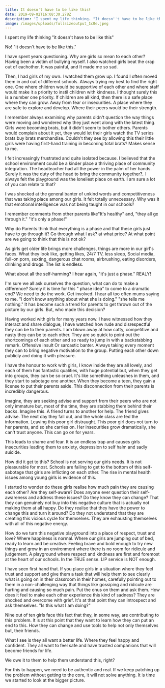 ```yaml
---
title: It doesn't have to be like this!
date: 2019-09-02T16:08:30.278Z
description: 'I spent my life thinking. "It doesn''t have to be like this" '
image: /images/uploads/fullsizeoutput_1c0e.jpeg
---
```

I spent my life thinking "it doesn't have to be like this"

No! "It doesn't have to be like this." 



I have spent years questioning. Why are girls so mean to each other? Having been a victim of bullying myself. I also watched girls beat the crap out of eachother. It was painful, and It made me so sad.



Then, I had girls of my own. I watched them grow up. I found I often moved them in and out of different schools. Always trying my best to find the right one. One where children would be supportive of each other and where staff would make it a priority to instil children with kindness. I thought surely this is a number one priority. If children are all kind, then there is a safe place where they can grow. Away from fear or insecurities. A place where they are safe to explore and develop. Where their peers would be their strength.



I remember always examining why parents didn't question the way things were moving and wondered why they just went along with the latest thing. Girls were becoming brats, but it didn't seem to bother others. Parents would complain about it yet, they would let their girls watch the TV series brats buy brats merchandise. Couldn't they see by allowing this their little girls were having first-hand training in becoming total brats? Makes sense to me.



I felt increasingly frustrated and quite isolated because. I believed that the school environment could be a kinder place a thriving place of community integration. The headteacher had all the power in the palm of her hands. Surely it was the duty of the head to bring the community together?. I always felt the playground was the loneliest place on earth. I am sure a lot of you can relate to that?



I was shocked at the general banter of unkind words and competitiveness that was taking place among our girls. It felt totally unnecessary. Why was it that emotional intelligence was not being taught in our schools? 



I remember comments from other parents like"It's healthy" and, "they all go through it." "it's only a phase!"



Why do Parents think that everything is a phase and that these girls just have to go through it? Go through what I ask? at what price? At what point are we going to think that this is not ok? 



As girls get older life brings more challenges, things are more in our girl's faces. What they look like, getting likes, 24/7 TV, less sleep, Social media, full-on porn, sexting, dangerous chat rooms, airbrushing, eating disorders, drinking and drugs. The list is endless. 



What about all the self-harming? I hear again, "it's just a phase." REALY!



I'm sure we all ask ourselves the question, what can do to make a difference? Surely it is time for this " phase idea" to come to a dramatic end? We need to do the work.  Get involved. I hear all too often mums saying to me. "I don't know anything about what she is doing." "she tells me nothing." It has become such a trend for parents to get thrown out of the picture by our girls. But, who made this decision?



Having worked with girls for many years now. I have witnessed how they interact and share dialogue, I have watched how rude and disrespectful they can be to their parents. I am blown away at how catty, competitive and nasty they can be to each other. They are so quick to point out the shortcomings of each other and so ready to jump in with a backstabbing remark. Offensive insult Or sarcastic banter. Always taking every moment they can to bring negative motivation to the group. Putting each other down publicly and doing it with pleasure. 



I have the honour to work with girls, I know inside they are all lovely, and each of them has fantastic qualities, with huge potential but, when they get into groups, they can be so cruel. It's like something unleashes in them, and they start to sabotage one another.  When they become a teen, they gain a license to put their parents aside. This disconnection from their parents is incredibly dangerous. 



Imagine, they are seeking advise and support from their peers who are not only immature but, most of the time, they are stabbing them behind their backs. Imagine this. A friend turns to another for help. The friend gives advise. The next day they fall out, and the whole class are fed the information. Leaving this poor girl distraught. This poor girl does not turn to her parents, and so she carries on. Her insecurities grow dramatically, she can't trust anyone. This can go on for years.



This leads to shame and fear. It is an endless trap and causes girls insecurities leading them to anxiety, depression to self halm and sadly suicide.



How did it get to this? School is not serving our girls needs. It is not pleasurable for most. Schools are failing to get to the bottom of this self-sabotage that girls are inflicting on each other. The rise in mental health issues among young girls is evidence of this. 



I started to wonder do these girls realise how much pain they are causing each other? Are they self-aware? Does anyone ever question their self-awareness and address these issues? Do they know they can change? That they can genuinely not buy into this negative culture that is actually not making them at all happy. Do they realise that they have the power to change this and turn it around? Do they not understand that they are creating this vicious cycle for themselves. They are exhausting themselves with all of this negative energy.



How do we turn this negative playground into a place of respect, trust and love? Where happiness is normal. Where our girls are jumping out of bed, ready to learn and be creative. Feeling brave and bold enough to try new things and grow in an environment where there is no room for ridicule and judgement. A playground where respect and kindness are first and foremost at the heart of our schools. In the TRUE sense. LIP service is NOT enough.



I have seen first hand that. If you place girls in a situation where they feel trust and support and give them a task that will help them to see clearly what is going on in their classroom in their homes, carefully pointing out to them in a non-challenging way that things like gossiping and ridicule are hurting and causing so much pain. Put the onus on them and ask them. How does it feel to make each other experience this kind of sadness? They are shocked and overcome with grief. It's at that point they can introspect and ask themselves. "Is this what I am doing?"



Nine out of ten girls face this fact that they, in some way, are contributing to this problem. It is at this point that they want to learn how they can put an end to this. How they can change and use tools to help not only themselves but, their friends. 



What I see is they all want a better life. Where they feel happy and confident. They all want to feel safe and have trusted companions that will become friends for life.



We owe it to them to help them understand this, right? 



For this to happen, we need to be authentic and real. If we keep patching up the problem without getting to the core, it will not solve anything. It is time we started to look at the bigger picture.
